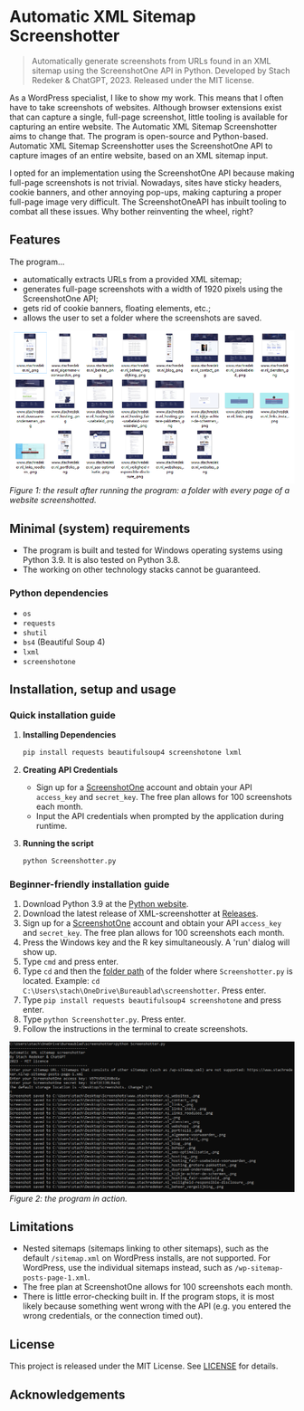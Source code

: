 # Automatic XML Sitemap Screenshotter
> Automatically generate screenshots from URLs found in an XML sitemap using the ScreenshotOne API in Python. Developed by Stach Redeker & ChatGPT, 2023. Released under the MIT license.

As a WordPress specialist, I like to show my work. This means that I often have to take screenshots of websites. Although browser extensions exist that can capture a single, full-page screenshot, little tooling is available for capturing an entire website. The Automatic XML Sitemap Screenshotter aims to change that. The program is open-source and Python-based. Automatic XML Sitemap Screenshotter uses the ScreenshotOne API to capture images of an entire website, based on an XML sitemap input.

I opted for an implementation using the ScreenshotOne API because making full-page screenshots is not trivial. Nowadays, sites have sticky headers, cookie banners, and other annoying pop-ups, making capturing a proper full-page image very difficult. The ScreenshotOneAPI has inbuilt tooling to combat all these issues. Why bother reinventing the wheel, right?

## Features
The program...
- automatically extracts URLs from a provided XML sitemap;
- generates full-page screenshots with a width of 1920 pixels using the ScreenshotOne API;
- gets rid of cookie banners, floating elements, etc.;
- allows the user to set a folder where the screenshots are saved.

![Results](/Images/result.png)
*Figure 1: the result after running the program: a folder with every page of a website screenshotted.*

## Minimal (system) requirements
- The program is built and tested for Windows operating systems using Python 3.9. It is also tested on Python 3.8.
- The working on other technology stacks cannot be guaranteed. 

### Python dependencies
- `os`
- `requests`
- `shutil`
- `bs4` (Beautiful Soup 4)
- `lxml`
- `screenshotone`

## Installation, setup and usage

### Quick installation guide
   
1. **Installing Dependencies**
    ```bash
    pip install requests beautifulsoup4 screenshotone lxml
    ```
   
2. **Creating API Credentials**
    - Sign up for a [ScreenshotOne](https://screenshotone.com/) account and obtain your API `access_key` and `secret_key`. The free plan allows for 100 screenshots each month.
    - Input the API credentials when prompted by the application during runtime.
  
3. **Running the script**
    ```bash
    python Screenshotter.py
    ```

### Beginner-friendly installation guide
   
   1. Download Python 3.9 at the [Python website](https://www.python.org/downloads/release/python-390/).
   2. Download the latest release of XML-screenshotter at [Releases](https://github.com/StachRedeker/XML-screenshotter/releases).
   3. Sign up for a [ScreenshotOne](https://screenshotone.com/) account and obtain your API `access_key` and `secret_key`. The free plan allows for 100 screenshots each month.
   4. Press the Windows key and the R key simultaneously. A 'run' dialog will show up.
   5. Type `cmd` and press enter.
   6. Type `cd` and then the [folder path](https://www.sony.com/electronics/support/articles/00015251) of the folder where `Screenshotter.py` is located. Example: `cd C:\Users\stach\OneDrive\Bureaublad\screenshotter`. Press enter.
   7. Type `pip install requests beautifulsoup4 screenshotone` and press enter.
   8. Type `python Screenshotter.py`. Press enter.
   9. Follow the instructions in the terminal to create screenshots.


![Program](/Images/program.png)
*Figure 2: the program in action.*

## Limitations

 - Nested sitemaps (sitemaps linking to other sitemaps), such as the default `/sitemap.xml` on WordPress installs, are not supported. For WordPress, use the individual sitemaps instead, such as `/wp-sitemap-posts-page-1.xml`.
 - The free plan at ScreenshotOne allows for 100 screenshots each month.
 - There is little error-checking built in. If the program stops, it is most likely because something went wrong with the API (e.g. you entered the wrong credentials, or the connection timed out).

## License
This project is released under the MIT License. See [LICENSE](LICENSE) for details.


## Acknowledgements

